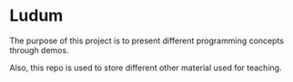 # Ludum

The purpose of this project is to present different programming concepts through demos.

Also, this repo is used to store different other material used for teaching.




